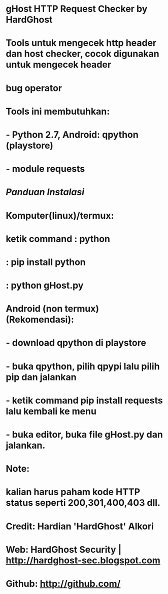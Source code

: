 # gHost HTTP Request Checker by HardGhost
# Tools untuk mengecek http header dan host checker, cocok digunakan untuk mengecek header
# bug operator 
#
# Tools ini membutuhkan: 
# - Python 2.7, Android: qpython (playstore) 
# - module requests
#
# *Panduan Instalasi* #
# 
# Komputer(linux)/termux:
# ketik command : python
#               : pip install python
#               : python gHost.py
#
# Android (non termux)(Rekomendasi):
# - download qpython di playstore
# - buka qpython, pilih qpypi lalu pilih pip dan jalankan
# - ketik command pip install requests lalu kembali ke menu
# - buka editor, buka file gHost.py dan jalankan. 
#
# Note:
#   kalian harus paham kode HTTP status seperti 200,301,400,403 dll. 
#
# Credit: Hardian 'HardGhost' Alkori
# Web: HardGhost Security | http://hardghost-sec.blogspot.com
# Github: http://github.com/ 

